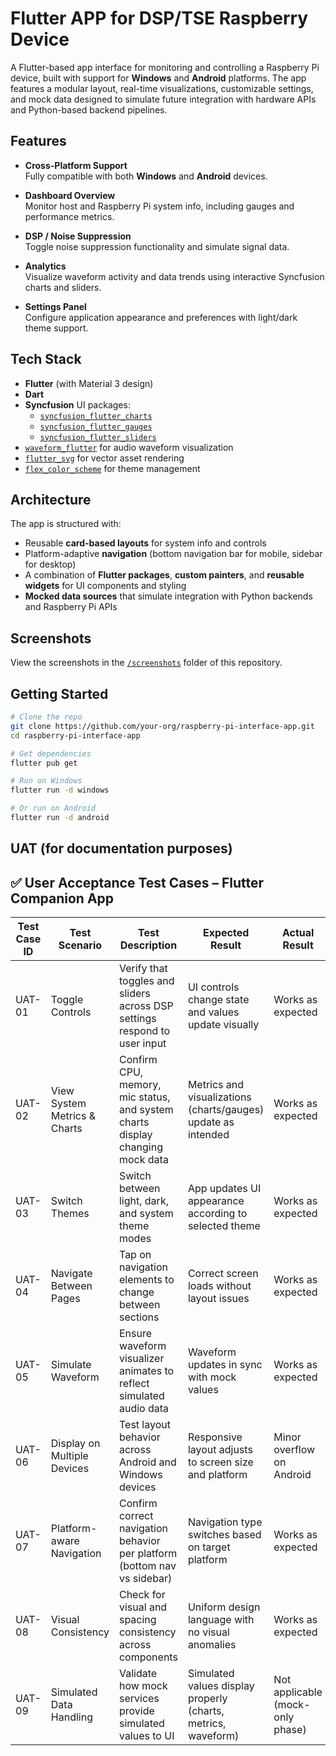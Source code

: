 # Flutter APP for DSP/TSE Raspberry Device

A Flutter-based app interface for monitoring and controlling a Raspberry Pi device, built with support for **Windows** and **Android** platforms. The app features a modular layout, real-time visualizations, customizable settings, and mock data designed to simulate future integration with hardware APIs and Python-based backend pipelines.

## Features

- **Cross-Platform Support**  
  Fully compatible with both **Windows** and **Android** devices.

- **Dashboard Overview**  
  Monitor host and Raspberry Pi system info, including gauges and performance metrics.

- **DSP / Noise Suppression**  
  Toggle noise suppression functionality and simulate signal data.

- **Analytics**  
  Visualize waveform activity and data trends using interactive Syncfusion charts and sliders.

- **Settings Panel**  
  Configure application appearance and preferences with light/dark theme support.

## Tech Stack

- **Flutter** (with Material 3 design)
- **Dart**
- **Syncfusion** UI packages:
  - [`syncfusion_flutter_charts`](https://pub.dev/packages/syncfusion_flutter_charts)
  - [`syncfusion_flutter_gauges`](https://pub.dev/packages/syncfusion_flutter_gauges)
  - [`syncfusion_flutter_sliders`](https://pub.dev/packages/syncfusion_flutter_sliders)
- [`waveform_flutter`](https://pub.dev/packages/waveform_flutter) for audio waveform visualization
- [`flutter_svg`](https://pub.dev/packages/flutter_svg) for vector asset rendering
- [`flex_color_scheme`](https://pub.dev/packages/flex_color_scheme) for theme management

## Architecture

The app is structured with:

- Reusable **card-based layouts** for system info and controls  
- Platform-adaptive **navigation** (bottom navigation bar for mobile, sidebar for desktop)  
- A combination of **Flutter packages**, **custom painters**, and **reusable widgets** for UI components and styling  
- **Mocked data sources** that simulate integration with Python backends and Raspberry Pi APIs  

## Screenshots

View the screenshots in the [`/screenshots`](./screenshots) folder of this repository.

## Getting Started

```bash
# Clone the repo
git clone https://github.com/your-org/raspberry-pi-interface-app.git
cd raspberry-pi-interface-app

# Get dependencies
flutter pub get

# Run on Windows
flutter run -d windows

# Or run on Android
flutter run -d android
```

## UAT (for documentation purposes)

## ✅ User Acceptance Test Cases – Flutter Companion App

| Test Case ID | Test Scenario              | Test Description                                                              | Expected Result                                                | Actual Result            | Status              |
|--------------|----------------------------|-------------------------------------------------------------------------------|----------------------------------------------------------------|---------------------------|---------------------|
| UAT-01       | Toggle Controls            | Verify that toggles and sliders across DSP settings respond to user input    | UI controls change state and values update visually            | Works as expected         | ✅ Passed            |
| UAT-02       | View System Metrics & Charts | Confirm CPU, memory, mic status, and system charts display changing mock data | Metrics and visualizations (charts/gauges) update as intended  | Works as expected         | ✅ Passed            |
| UAT-03       | Switch Themes              | Switch between light, dark, and system theme modes                            | App updates UI appearance according to selected theme          | Works as expected         | ✅ Passed            |
| UAT-04       | Navigate Between Pages     | Tap on navigation elements to change between sections                         | Correct screen loads without layout issues                     | Works as expected         | ✅ Passed            |
| UAT-05       | Simulate Waveform          | Ensure waveform visualizer animates to reflect simulated audio data           | Waveform updates in sync with mock values                      | Works as expected         | ✅ Passed            |
| UAT-06       | Display on Multiple Devices | Test layout behavior across Android and Windows devices                       | Responsive layout adjusts to screen size and platform          | Minor overflow on Android | ☑️ Passed with note  |
| UAT-07       | Platform-aware Navigation  | Confirm correct navigation behavior per platform (bottom nav vs sidebar)      | Navigation type switches based on target platform              | Works as expected         | ✅ Passed            |
| UAT-08       | Visual Consistency         | Check for visual and spacing consistency across components                    | Uniform design language with no visual anomalies               | Works as expected         | ✅ Passed            |
| UAT-09       | Simulated Data Handling    | Validate how mock services provide simulated values to UI                     | Simulated values display properly (charts, metrics, waveform)  | Not applicable (mock-only phase) | ⚠️ Not Applicable  |
